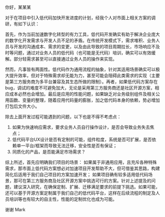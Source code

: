你好，某某某

对于在项目中引入低代码加快开发进度的计划，经我个人对市面上相关方案的调研，有如下认识：

首先，作为当前加速数字化转型的有力工具，低代码开发确实有助于解决企业庞大的数字化开发需求与开发人员不足的矛盾。在传统开发模式下，需求堆积、业务人员与开发的沟通成本、需求的变更，以及由此导致的项目周期拉长，市场响应不及时等问题，通过对业务人员的低代码（也可能是无代码）培训，确实可以有效缓解。部分轻需求甚至可以直接通过业务人员的操作来实现。

然而，凡事皆有两面性。低代码作为通用流程的抽象，针对其适用场景确实可以极大提升效率，但对于特殊需求却无能为力，甚至可能会阻碍此类需求的实现（主要是第三方服务商为多平台兼容及其生态所做的限制）。再者，如果低代码方案存在bug，调试的难度不可避免加大，无论是采用第三方服务商还是社区开源方案，相应成本必然也会增加。最后是应用的性能问题，如果缺乏对业务级别组件及相关公用函数、变量的整理，随着应用代码量的膨胀，加之低代码本身的依赖，势必增加打包后文件大小。

除去上面开发过程可能遇到的问题，以下也是不得不考虑点：
1. 如果为快速响应需求，要求业务人员自行操作设计，是否会导致业务失去焦点；
2. 低代码平台UX设计是否有定制的可能，组件粒度，系统是否可扩展，是否依赖单一平台/框架而导致无法迁移，安全性是否有保证；
3. 同质化的产品，是否能满足市场需求？

综上所述，首先应明确我们项目的场景：
如果属于非通用应用，且充斥各种特殊需求，那市面上低代码方案想必对加速项目开发帮助不大，但可借鉴其思路，构建简化后适用于我们自己项目的方案加速开发；
如果项目确有较多适用低代码场景，那可在第三方服务商及社区开源方案中挑选可行的方案。针对上述提及的问题，建议深入研究，在确保定制、扩展、迁移满足要求的前提下挑选。如果可能，还可以基于开源方案定制属于我们自己的低代码平台，这样在后续流程的制定及人员培训等也有较大的自主性，性能的定制优化也成为可能。

谢谢
Mark